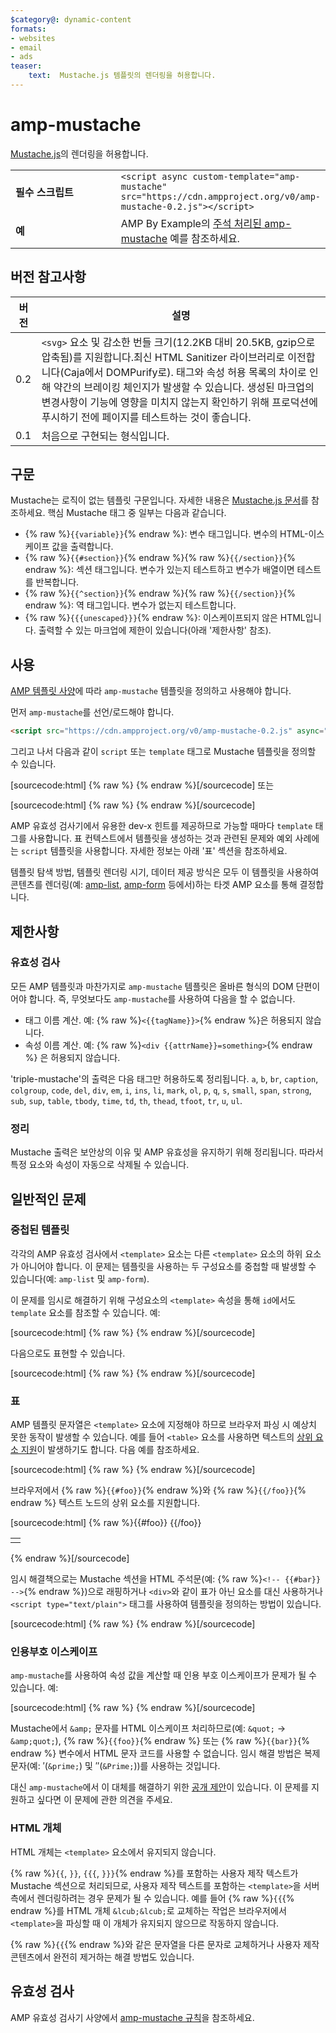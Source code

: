 ```yaml
---
$category@: dynamic-content
formats:
- websites
- email
- ads
teaser:
    text:  Mustache.js 템플릿의 렌더링을 허용합니다.
---
```



<!--
       Copyright 2016 The AMP HTML Authors. All Rights Reserved.

       Licensed under the Apache License, Version 2.0 (the "License");
     you may not use this file except in compliance with the License.
     You may obtain a copy of the License at

     http://www.apache.org/licenses/LICENSE-2.0

     Unless required by applicable law or agreed to in writing, software
     distributed under the License is distributed on an "AS-IS" BASIS,
     WITHOUT WARRANTIES OR CONDITIONS OF ANY KIND, either express or implied.
     See the License for the specific language governing permissions and
     limitations under the License.
-->

# amp-mustache

[Mustache.js](https://github.com/janl/mustache.js/)의 렌더링을 허용합니다.

<table>
  <tr>
    <td width="40%"><strong>필수 스크립트</strong></td>
    <td>
      <div>
          <code>&lt;script async custom-template="amp-mustache" src="https://cdn.ampproject.org/v0/amp-mustache-0.2.js">&lt;/script></code>
      </div>
    </td>
  </tr>
  <tr>
    <td width="40%"><strong>예</strong></td>
    <td>AMP By Example의 <a href="https://ampbyexample.com/components/amp-mustache/">주석 처리된 amp-mustache</a> 예를 참조하세요.</td>
  </tr>
</table>


## 버전 참고사항

| 버전 | 설명 |
|-------|-----|
| 0.2 | `<svg>` 요소 및 감소한 번들 크기(12.2KB 대비 20.5KB, gzip으로 압축됨)를 지원합니다.최신 HTML Sanitizer 라이브러리로 이전합니다(Caja에서 DOMPurify로). 태그와 속성 허용 목록의 차이로 인해 약간의 브레이킹 체인지가 발생할 수 있습니다. 생성된 마크업의 변경사항이 기능에 영향을 미치지 않는지 확인하기 위해 프로덕션에 푸시하기 전에 페이지를 테스트하는 것이 좋습니다. |
| 0.1 | 처음으로 구현되는 형식입니다. |

## 구문

Mustache는 로직이 없는 템플릿 구문입니다. 자세한 내용은 [Mustache.js 문서](https://github.com/janl/mustache.js/)를 참조하세요. 핵심 Mustache 태그 중 일부는 다음과 같습니다.

* {% raw %}`{{variable}}`{% endraw %}: 변수 태그입니다. 변수의 HTML-이스케이프 값을 출력합니다.
* {% raw %}`{{#section}}`{% endraw %}{% raw %}`{{/section}}`{% endraw %}: 섹션 태그입니다. 변수가 있는지 테스트하고 변수가 배열이면 테스트를 반복합니다.
* {% raw %}`{{^section}}`{% endraw %}{% raw %}`{{/section}}`{% endraw %}: 역 태그입니다. 변수가 없는지 테스트합니다.
* {% raw %}`{{{unescaped}}}`{% endraw %}: 이스케이프되지 않은 HTML입니다. 출력할 수 있는 마크업에 제한이 있습니다(아래 '제한사항' 참조).

## 사용

[AMP 템플릿 사양](../../spec/amp-html-templates.md)에 따라 `amp-mustache` 템플릿을
정의하고 사용해야 합니다.

먼저 `amp-mustache`를 선언/로드해야 합니다.

```html
<script src="https://cdn.ampproject.org/v0/amp-mustache-0.2.js" async="" custom-template="amp-mustache"></script>
```

그리고 나서 다음과 같이 `script` 또는 `template` 태그로 Mustache 템플릿을 정의할 수 있습니다.

[sourcecode:html]
{% raw %}<!-- Using template tag. -->
<template type="amp-mustache">
  안녕하세요 {{world}}
</template>
{% endraw %}[/sourcecode]
또는

<!-- Using script tag. -->
[sourcecode:html]
{% raw %}<script type="text/plain" template="amp-mustache">
  안녕하세요  {{world}}!
</script>
{% endraw %}[/sourcecode]

AMP 유효성 검사기에서 유용한 dev-x 힌트를 제공하므로 가능할 때마다 `template` 태그를 사용합니다. 표 컨텍스트에서 템플릿을 생성하는 것과 관련된 문제와 예외 사례에는 `script` 템플릿을 사용합니다. 자세한 정보는 아래 '표' 섹션을 참조하세요.

템플릿 탐색 방법, 템플릿 렌더링 시기, 데이터 제공 방식은 모두 이 템플릿을 사용하여 콘텐츠를 렌더링(예: [amp-list](../amp-list/amp-list.md), [amp-form](../amp-form/amp-form.md) 등에서)하는 타겟 AMP 요소를 통해 결정합니다.

## 제한사항

### 유효성 검사

모든 AMP 템플릿과 마찬가지로 `amp-mustache` 템플릿은 올바른 형식의 DOM 단편이어야 합니다. 즉,
무엇보다도 `amp-mustache`를 사용하여 다음을 할 수 없습니다.

* 태그 이름 계산. 예: {% raw %}`<{{tagName}}>`{% endraw %}은 허용되지 않습니다.
* 속성 이름 계산. 예: {% raw %}`<div {{attrName}}=something>`{% endraw %} 은 허용되지 않습니다.

'triple-mustache'의 출력은 다음 태그만 허용하도록 정리됩니다. `a`, `b`, `br`, `caption`, `colgroup`, `code`, `del`, `div`, `em`, `i`, `ins`, `li`, `mark`, `ol`, `p`, `q`, `s`, `small`, `span`, `strong`, `sub`, `sup`, `table`, `tbody`, `time`, `td`, `th`, `thead`, `tfoot`, `tr`, `u`, `ul`.

### 정리

Mustache 출력은 보안상의 이유 및 AMP 유효성을 유지하기 위해 정리됩니다. 따라서 특정 요소와 속성이 자동으로 삭제될 수 있습니다.

## 일반적인 문제

### 중첩된 템플릿

각각의 AMP 유효성 검사에서 `<template>` 요소는 다른 `<template>` 요소의 하위 요소가 아니어야 합니다. 이 문제는 템플릿을 사용하는 두 구성요소를 중첩할 때 발생할 수 있습니다(예: `amp-list` 및 `amp-form`).

이 문제를 임시로 해결하기 위해 구성요소의 `<template>` 속성을 통해 `id`에서도 `template` 요소를 참조할 수 있습니다. 예:

[sourcecode:html]
{% raw %}<amp-list id="myList" src="https://foo.com/list.json">
  <template type="amp-mustache">
    <div>{{title}}</div>
  </template>
</amp-list>
{% endraw %}[/sourcecode]

다음으로도 표현할 수 있습니다.

[sourcecode:html]
{% raw %}<!-- Externalize templates to avoid nesting. -->
<template type="amp-mustache" id="myTemplate">
  <div>{{title}}</div>
</template>

<amp-list id="myList" src="https://foo.com/list.json" template="myTemplate">
</amp-list>
{% endraw %}[/sourcecode]

### 표

AMP 템플릿 문자열은 `<template>` 요소에 지정해야 하므로 브라우저 파싱 시 예상치 못한 동작이 발생할 수 있습니다. 예를 들어 `<table>` 요소를 사용하면 텍스트의 [상위 요소 지원](https://www.w3.org/TR/html5/syntax.html#unexpected-markup-in-tables)이 발생하기도 합니다. 다음 예를 참조하세요.

[sourcecode:html]
{% raw %}<template type="amp-mustache">
  <table>
    <tr>
      {{#foo}}<td></td>{{/foo}}
    </tr>
  </table>
</template>
{% endraw %}[/sourcecode]

브라우저에서 {% raw %}`{{#foo}}`{% endraw %}와 {% raw %}`{{/foo}}`{% endraw %} 텍스트 노드의 상위 요소를 지원합니다.

[sourcecode:html]
{% raw %}{{#foo}}
{{/foo}}
<table>
  <tr>
    <td></td>
  </tr>
</table>
{% endraw %}[/sourcecode]

임시 해결책으로는 Mustache 섹션을 HTML 주석문(예: {% raw %}`<!-- {{#bar}} -->`{% endraw %})으로 래핑하거나 `<div>`와 같이 표가 아닌 요소를 대신 사용하거나 `<script type="text/plain">` 태그를 사용하여 템플릿을 정의하는 방법이 있습니다.

[sourcecode:html]
{% raw %}<script type="text/plain" template="amp-mustache">
  <table>
    <tr>
      {{#foo}}<td></td>{{/foo}}
    </tr>
  </table>
</script>
{% endraw %}[/sourcecode]

### 인용부호 이스케이프

`amp-mustache`를 사용하여 속성 값을 계산할 때 인용 부호 이스케이프가 문제가 될 수 있습니다. 예:

[sourcecode:html]
{% raw %}<template type="amp-mustache">
  <!-- A double-quote (") in foo will cause malformed HTML. -->
  <amp-img alt="{{foo}}" src="example.jpg" width=100 height=100></amp-img>

  <!-- A single-quote (') or double-quote (") in bar will cause an AMP runtime parse error. -->
  <button on="tap:AMP.setState({foo: '{{bar}}'})">Click me</button>
</template>
{% endraw %}[/sourcecode]

Mustache에서 `&amp;` 문자를 HTML 이스케이프 처리하므로(예: `&quot;` -&gt; `&amp;quot;`), {% raw %}`{{foo}}`{% endraw %} 또는 {% raw %}`{{bar}}`{% endraw %} 변수에서 HTML 문자 코드를 사용할 수 없습니다. 임시 해결 방법은 복제 문자(예: ′(`&prime;`) 및 ″(`&Prime;`))를 사용하는 것입니다.

대신 `amp-mustache`에서 이 대체를 해결하기 위한 [공개 제안](https://github.com/ampproject/amphtml/issues/8395)이 있습니다. 이 문제를 지원하고 싶다면 이 문제에 관한 의견을 주세요.

### HTML 개체

HTML 개체는 `<template>` 요소에서 유지되지 않습니다.

{% raw %}`{{`, `}}`, `{{{`, `}}}`{% endraw %}를 포함하는 사용자 제작 텍스트가 Mustache 섹션으로 처리되므로, 사용자 제작 텍스트를 포함하는 `<template>`을 서버 측에서 렌더링하려는 경우 문제가 될 수 있습니다. 예를 들어 {% raw %}`{{`{% endraw %}를 HTML 개체 `&lcub;&lcub;`로 교체하는 작업은 브라우저에서 `<template>`을 파싱할 때 이 개체가 유지되지 않으므로 작동하지 않습니다.

{% raw %}`{{`{% endraw %}와 같은 문자열을 다른 문자로 교체하거나 사용자 제작 콘텐츠에서 완전히 제거하는 해결 방법도 있습니다.

## 유효성 검사

AMP 유효성 검사기 사양에서 [amp-mustache 규칙](https://github.com/ampproject/amphtml/blob/master/extensions/amp-mustache/validator-amp-mustache.protoascii)을 참조하세요.
